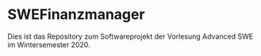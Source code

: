 # SWEFinanzmanager
Dies ist das Repository zum Softwareprojekt der Vorlesung Advanced SWE im Wintersemester 2020.
